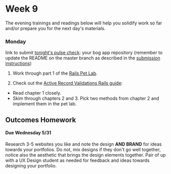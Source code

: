 # Week 9

The evening trainings and readings below will help you solidify work so far and/or prepare you for the next day's materials.


### Monday

link to submit [tonight's pulse check](https://docs.google.com/forms/d/e/1FAIpQLScicQdZtf2JLFw4O-u618YhNeaJ7sJXVN36ybzO7pnaV359QA/viewform?usp=sf_link): your bog app repository (remember to update the README on the master branch as described in the [submission instructions](https://github.com/SF-WDI-LABS/rails_bog_app#submission))

1. Work through part 1 of the [Rails Pet Lab](https://github.com/sf-wdi-37/rails-pet-lab).

2. Check out the [Active Record Validations Rails guide](http://guides.rubyonrails.org/active_record_validations.html):

  * Read chapter 1 closely.
  * Skim through chapters 2 and 3. Pick two methods from chapter 2 and implement them in the pet lab.
  
  
<!--
### Tuesday

link to submit [tonight's pulse check](https://docs.google.com/forms/d/e/1FAIpQLScicQdZtf2JLFw4O-u618YhNeaJ7sJXVN36ybzO7pnaV359QA/viewform?usp=sf_link): none


### Wednesday

link to submit [tonight's pulse check](https://docs.google.com/forms/d/e/1FAIpQLScicQdZtf2JLFw4O-u618YhNeaJ7sJXVN36ybzO7pnaV359QA/viewform?usp=sf_link): none


### Thursday

link to submit [tonight's pulse check](https://docs.google.com/forms/d/e/1FAIpQLScicQdZtf2JLFw4O-u618YhNeaJ7sJXVN36ybzO7pnaV359QA/viewform?usp=sf_link): none


### Weekend

link to submit [tonight's pulse check](https://docs.google.com/forms/d/e/1FAIpQLScicQdZtf2JLFw4O-u618YhNeaJ7sJXVN36ybzO7pnaV359QA/viewform?usp=sf_link): none


-->



## Outcomes Homework
#### Due Wednesday 5/31

Research 3-5 websites you like and note the design **AND BRAND** for ideas towards your portfolios. Do not, mix designs if they don't go well together, notice also the aesthetic that brings the design elements together. Pair of up with a UX Design student as needed for feedback and ideas towards designing your portfolio. 
